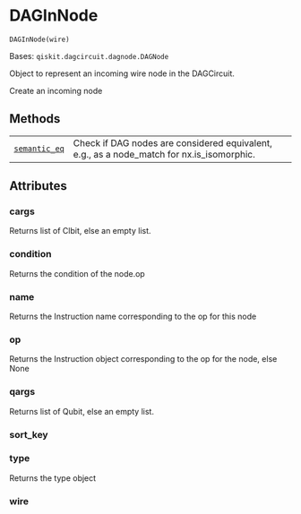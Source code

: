 # DAGInNode

<span id="undefined" />

`DAGInNode(wire)`

Bases: `qiskit.dagcircuit.dagnode.DAGNode`

Object to represent an incoming wire node in the DAGCircuit.

Create an incoming node

## Methods

|                                                                                                                                            |                                                                                             |
| ------------------------------------------------------------------------------------------------------------------------------------------ | ------------------------------------------------------------------------------------------- |
| [`semantic_eq`](qiskit.dagcircuit.DAGInNode.semantic_eq#qiskit.dagcircuit.DAGInNode.semantic_eq "qiskit.dagcircuit.DAGInNode.semantic_eq") | Check if DAG nodes are considered equivalent, e.g., as a node\_match for nx.is\_isomorphic. |

## Attributes

<span id="undefined" />

### cargs

Returns list of Clbit, else an empty list.

<span id="undefined" />

### condition

Returns the condition of the node.op

<span id="undefined" />

### name

Returns the Instruction name corresponding to the op for this node

<span id="undefined" />

### op

Returns the Instruction object corresponding to the op for the node, else None

<span id="undefined" />

### qargs

Returns list of Qubit, else an empty list.

<span id="undefined" />

### sort\_key

<span id="undefined" />

### type

Returns the type object

<span id="undefined" />

### wire
